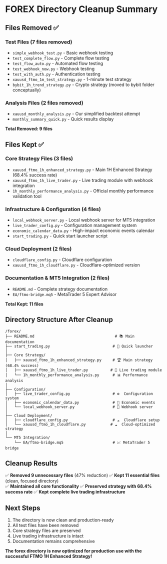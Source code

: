 # FOREX Directory Cleanup Summary

## Files Removed ✅

### Test Files (7 files removed)
- `simple_webhook_test.py` - Basic webhook testing
- `test_complete_flow.py` - Complete flow testing  
- `test_flow_auto.py` - Automated flow testing
- `test_webhook_now.py` - Webhook testing
- `test_with_auth.py` - Authentication testing
- `xauusd_ftmo_1m_test_strategy.py` - 1-minute test strategy
- `bybit_1h_trend_strategy.py` - Crypto strategy (moved to bybit folder conceptually)

### Analysis Files (2 files removed)  
- `xauusd_monthly_analysis.py` - Our simplified backtest attempt
- `monthly_summary_quick.py` - Quick results display

**Total Removed: 9 files**

## Files Kept ✅

### Core Strategy Files (3 files)
- `xauusd_ftmo_1h_enhanced_strategy.py` - Main 1H Enhanced Strategy (68.4% success rate)
- `xauusd_ftmo_1h_live_trader.py` - Live trading module with webhook integration  
- `1h_monthly_performance_analysis.py` - Official monthly performance validation tool

### Infrastructure & Configuration (4 files)
- `local_webhook_server.py` - Local webhook server for MT5 integration
- `live_trader_config.py` - Configuration management system
- `economic_calendar_data.py` - High-impact economic events calendar
- `start_trading.py` - Quick start launcher script

### Cloud Deployment (2 files)
- `cloudflare_config.py` - Cloudflare configuration
- `xauusd_ftmo_1h_cloudflare.py` - Cloudflare-optimized version

### Documentation & MT5 Integration (2 files)
- `README.md` - Complete strategy documentation
- `EA/ftmo-bridge.mq5` - MetaTrader 5 Expert Advisor

**Total Kept: 11 files**

## Directory Structure After Cleanup

```
/forex/
├── README.md                                    # 📚 Main documentation
├── start_trading.py                            # 🚀 Quick launcher
│
├── Core Strategy/
│   ├── xauusd_ftmo_1h_enhanced_strategy.py     # 🏆 Main strategy (68.4% success)
│   ├── xauusd_ftmo_1h_live_trader.py          # 📡 Live trading module
│   └── 1h_monthly_performance_analysis.py      # 📊 Performance analysis
│
├── Configuration/
│   ├── live_trader_config.py                   # ⚙️  Configuration system
│   ├── economic_calendar_data.py               # 📅 Economic events
│   └── local_webhook_server.py                 # 🔗 Webhook server
│
├── Cloud Deployment/
│   ├── cloudflare_config.py                    # ☁️  Cloudflare setup
│   └── xauusd_ftmo_1h_cloudflare.py           # ☁️  Cloud-optimized strategy
│
└── MT5 Integration/
    └── EA/ftmo-bridge.mq5                      # 📈 MetaTrader 5 bridge
```

## Cleanup Results

✅ **Removed 9 unnecessary files** (47% reduction)
✅ **Kept 11 essential files** (clean, focused directory)  
✅ **Maintained all core functionality**
✅ **Preserved strategy with 68.4% success rate**
✅ **Kept complete live trading infrastructure**

## Next Steps

1. The directory is now clean and production-ready
2. All test files have been removed
3. Core strategy files are preserved
4. Live trading infrastructure is intact
5. Documentation remains comprehensive

**The forex directory is now optimized for production use with the successful FTMO 1H Enhanced Strategy!**